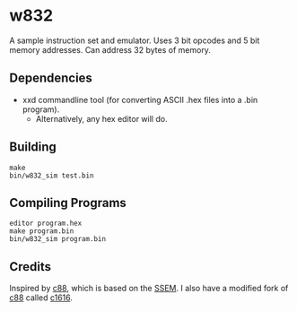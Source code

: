 # w832
A sample instruction set and emulator. Uses 3 bit opcodes and 5 bit memory addresses. Can address 32 bytes of memory.

## Dependencies
* xxd commandline tool (for converting ASCII .hex files into a .bin program).
  * Alternatively, any hex editor will do.

## Building
```
make
bin/w832_sim test.bin
```

## Compiling Programs
```
editor program.hex
make program.bin
bin/w832_sim program.bin
```

## Credits
Inspired by [c88](https://github.com/aquila12/c88-js), which is based on the [SSEM](https://en.wikipedia.org/wiki/Manchester_Small-Scale_Experimental_Machine). I also have a modified fork of [c88](https://github.com/aquila12/c88-js) called [c1616](https://github.com/wastevensv/c1616-js).
